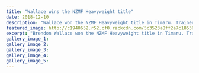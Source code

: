 ```yaml
---
title: "Wallace wins the NZMF Heavyweight title"
date: 2018-12-10
description: "Wallace won the NZMF Heavyweight title in Timaru. Trainer, Gallacher said his fighter will have a break over the New Year..."
featured_image: http://c1940652.r52.cf0.rackcdn.com/5c3523a8ff2a7c18530003d9/Brendan-Wallace-fighting.jpg
excerpt: "Brendon Wallace won the NZMF Heavyweight title in Timaru. Trainer, Gallacher said his fighter will have a break over the New Year."
gallery_image_1: 
gallery_image_2: 
gallery_image_3: 
gallery_image_4: 
gallery_image_5: 
---
```

